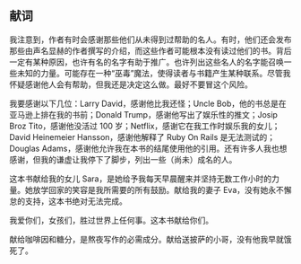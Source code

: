 ## 献词

我注意到，作者有时会感谢那些他们从未得到过帮助的名人。有时，他们还会发布那些由声名显赫的作者撰写的介绍，而这些作者可能根本没有读过他们的书。背后一定有某种原因，也许有名的名字有助于推广。也许列出这些名人的名字能召唤一些未知的力量。可能存在一种“巫毒”魔法，使得读者与书籍产生某种联系。尽管我怀疑感谢他人会有帮助，但我还是决定这么做。最好不要冒这个风险。

我要感谢以下几位：Larry David，感谢他比我还怪；Uncle Bob，他的书总是在亚马逊上排在我的书前；Donald Trump，感谢他写出了娱乐性的推文；Josip Broz Tito，感谢他没活过 100 岁；Netflix，感谢它在我工作时娱乐我的女儿；David Heinemeier Hansson，感谢他解释了 Ruby On Rails 是无法测试的；Douglas Adams，感谢他允许我在本书的结尾使用他的引用。还有许多人我也想感谢，但我的谦虚让我停下了脚步，列出一些（尚未）成名的人。

这本书献给我的女儿 Sara，是她给予我每天早晨醒来并坚持无数工作小时的力量。她放学回家的笑容是我所需要的所有鼓励。献给我的妻子 Eva，没有她永不懈怠的支持，这本书绝对无法完成。

我爱你们，女孩们，胜过世界上任何事。这本书献给你们。

献给咖啡因和糖分，是熬夜写作的必需成分。献给送披萨的小哥，没有他我早就饿死了。
